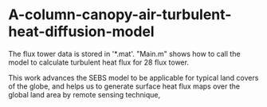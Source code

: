 # A-column-canopy-air-turbulent-heat-diffusion-model

The flux tower data is stored in '*.mat'. "Main.m" shows how to call the model to calculate turbulent heat flux for 28 flux tower. 

This work advances the SEBS model to be applicable for typical land covers of the globe, and helps us to generate surface heat flux maps over the global land area by remote sensing technique, 
